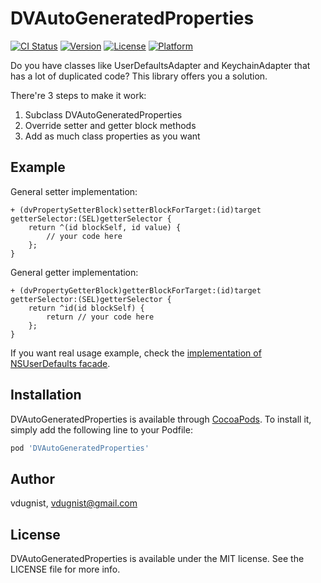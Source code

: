 # DVAutoGeneratedProperties

[![CI Status](http://img.shields.io/travis/vdugnist/DVAutoGeneratedProperties.svg?style=flat)](https://travis-ci.org/vdugnist/DVAutoGeneratedProperties)
[![Version](https://img.shields.io/cocoapods/v/DVAutoGeneratedProperties.svg?style=flat)](http://cocoapods.org/pods/DVAutoGeneratedProperties)
[![License](https://img.shields.io/cocoapods/l/DVAutoGeneratedProperties.svg?style=flat)](http://cocoapods.org/pods/DVAutoGeneratedProperties)
[![Platform](https://img.shields.io/cocoapods/p/DVAutoGeneratedProperties.svg?style=flat)](http://cocoapods.org/pods/DVAutoGeneratedProperties)


Do you have classes like UserDefaultsAdapter and KeychainAdapter that has a lot of duplicated code? This library offers you a solution.

There're 3 steps to make it work:
1. Subclass DVAutoGeneratedProperties
2. Override setter and getter block methods
3. Add as much class properties as you want

## Example

General setter implementation:

```objc
+ (dvPropertySetterBlock)setterBlockForTarget:(id)target getterSelector:(SEL)getterSelector {
    return ^(id blockSelf, id value) {
        // your code here
    };
}
```

General getter implementation:

```objc
+ (dvPropertyGetterBlock)getterBlockForTarget:(id)target getterSelector:(SEL)getterSelector {
    return ^id(id blockSelf) {
        return // your code here
    };
}
```

If you want real usage example, check the [implementation of NSUserDefaults facade](https://github.com/vdugnist/DVAutoGeneratedProperties/blob/master/Example/DVAutoGeneratedProperties/DVUserDefaults.m).

## Installation

DVAutoGeneratedProperties is available through [CocoaPods](http://cocoapods.org). To install
it, simply add the following line to your Podfile:

```ruby
pod 'DVAutoGeneratedProperties'
```

## Author

vdugnist, vdugnist@gmail.com

## License

DVAutoGeneratedProperties is available under the MIT license. See the LICENSE file for more info.
